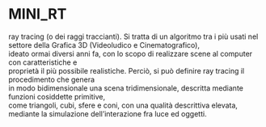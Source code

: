 # MINI_RT
ray tracing (o dei raggi traccianti). Si tratta di un algoritmo tra i più usati nel settore della Grafica 3D (Videoludico e Cinematografico), <br>
ideato ormai diversi anni fa, con lo scopo di realizzare scene al computer con caratteristiche e<br>
proprietà il più possibile realistiche. Perciò, si può definire ray tracing il procedimento che genera <br>
in modo bidimensionale una scena tridimensionale, descritta mediante funzioni cosiddette primitive, <br>
come triangoli, cubi, sfere e coni, con una qualità descrittiva elevata, mediante la simulazione dell’interazione fra luce ed oggetti.<br>
